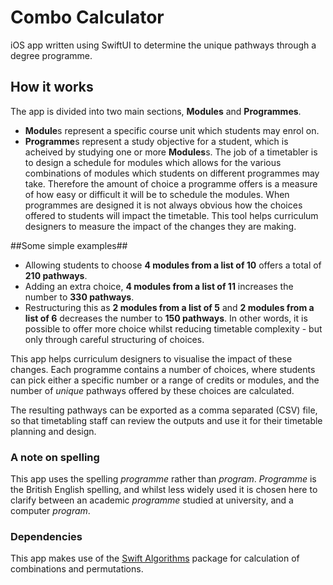 #  Combo Calculator
iOS app written using SwiftUI to determine the unique pathways through a degree programme.

## How it works
The app is divided into two main sections, **Modules** and **Programmes**.
- **Module**s represent a specific course unit which students may enrol on.
- **Programme**s represent a study objective for a student, which is acheived by studying one or more **Modules**s.
The job of a timetabler is to design a schedule for modules which allows for the various combinations of modules which students on different programmes may take. Therefore the amount of choice a programme offers is a measure of how easy or difficult it will be to schedule the modules.
When programmes are designed it is not always obvious how the choices offered to students will impact the timetable. This tool helps curriculum designers to measure the impact of the changes they are making.

##Some simple examples##
- Allowing students to choose **4 modules from a list of 10** offers a total of **210 pathways**.
- Adding an extra choice, **4 modules from a list of 11** increases the number to **330 pathways**.
- Restructuring this as **2 modules from a list of 5** and **2 modules from a list of 6** decreases the number to **150 pathways**.
In other words, it is possible to offer more choice whilst reducing timetable complexity - but only through careful structuring of choices.

This app helps curriculum designers to visualise the impact of these changes. Each programme contains a number of choices, where students can pick either a specific number or a range of credits or modules, and the number of *unique* pathways offered by these choices are calculated.

The resulting pathways can be exported as a comma separated (CSV) file, so that timetabling staff can review the outputs and use it for their timetable planning and design.

### A note on spelling
This app uses the spelling *programme* rather than *program*. *Programme* is the British English spelling, and whilst less widely used it is chosen here to clarify between an academic *programme* studied at university, and a computer *program*.

### Dependencies
This app makes use of the [Swift Algorithms](https://github.com/apple/swift-algorithms) package for calculation of combinations and permutations.


